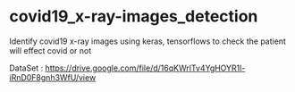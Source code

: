 # covid19_x-ray-images_detection

Identify covid19 x-ray images using keras, tensorflows to check the patient will effect covid or not

DataSet : https://drive.google.com/file/d/16qKWrlTv4YgHOYR1l-iRnD0F8gnh3WfU/view


